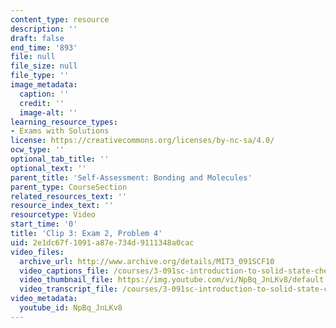 ```yaml
---
content_type: resource
description: ''
draft: false
end_time: '893'
file: null
file_size: null
file_type: ''
image_metadata:
  caption: ''
  credit: ''
  image-alt: ''
learning_resource_types:
- Exams with Solutions
license: https://creativecommons.org/licenses/by-nc-sa/4.0/
ocw_type: ''
optional_tab_title: ''
optional_text: ''
parent_title: 'Self-Assessment: Bonding and Molecules'
parent_type: CourseSection
related_resources_text: ''
resource_index_text: ''
resourcetype: Video
start_time: '0'
title: 'Clip 3: Exam 2, Problem 4'
uid: 2e1dc67f-1091-a87e-734d-9111348a0cac
video_files:
  archive_url: http://www.archive.org/details/MIT3_091SCF10
  video_captions_file: /courses/3-091sc-introduction-to-solid-state-chemistry-fall-2010/0d314c27e26c539eb9ce25225e3378c8_NpBq_JnLKv8.vtt
  video_thumbnail_file: https://img.youtube.com/vi/NpBq_JnLKv8/default.jpg
  video_transcript_file: /courses/3-091sc-introduction-to-solid-state-chemistry-fall-2010/f7cbf8ce07d1fa0dbfe271f0775b1678_NpBq_JnLKv8.pdf
video_metadata:
  youtube_id: NpBq_JnLKv8
---
```

